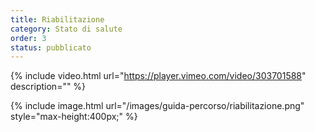 ```yaml
---
title: Riabilitazione
category: Stato di salute
order: 3
status: pubblicato
---
```




{% include video.html url="https://player.vimeo.com/video/303701588" description="" %}


{% include image.html url="/images/guida-percorso/riabilitazione.png" style="max-height:400px;" %}  



  	


  

